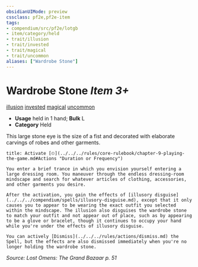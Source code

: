 ```yaml
---
obsidianUIMode: preview
cssclass: pf2e,pf2e-item
tags:
- compendium/src/pf2e/lotgb
- item/category/held
- trait/illusion
- trait/invested
- trait/magical
- trait/uncommon
aliases: ["Wardrobe Stone"]
---
```

# Wardrobe Stone *Item 3+*  
[illusion](../../../Rules/traits/illusion.md)  [invested](../../../Rules/traits/invested.md)  [magical](../../../Rules/traits/magical.md)  [uncommon](../../../Rules/traits/uncommon.md)  

- **Usage** held in 1 hand; **Bulk** L
- **Category** Held

This large stone eye is the size of a fist and decorated with elaborate carvings of robes and other garments.

```ad-embed-ability
title: Activate [⏲](../../../rules/core-rulebook/chapter-9-playing-the-game.md#Actions "Duration or Frequency")

You enter a brief trance in which you envision yourself entering a large dressing room. You maneuver through the endless dressing-room mindscape and search for whatever articles of clothing, accessories, and other garments you desire.

After the activation, you gain the effects of [illusory disguise](../../../compendium/spells/illusory-disguise.md), except that it only causes you to appear to be wearing the exact outfit you selected within the mindscape. The illusion also disguises the wardrobe stone to match your outfit and not appear out of place, such as by appearing to be a glove or bracelet, though it continues to occupy your hand while you're under the effects of illusory disguise.

You can actively [Dismiss](../../../rules/actions/dismiss.md) the Spell, but the effects are also dismissed immediately when you're no longer holding the wardrobe stone.
```

*Source: Lost Omens: The Grand Bazaar p. 51*
